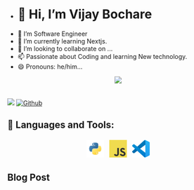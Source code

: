 - <h1>👋 Hi, I’m Vijay Bochare</h1>
- 👀 I’m Software Engineer  
- 🌱 I’m currently learning Nextjs.
- 💞️ I’m looking to collaborate on ...
- 📫 Passionate about Coding and learning New technology.
- 😄 Pronouns: he/him...


<!---
Vijay4649/Vijay4649 is a ✨ special ✨ repository because its `README.md` (this file) appears on your GitHub profile.
You can click the Preview link to take a look at your changes.
--->

<div id="header" align="center">
  <img src="https://media.giphy.com/media/M9gbBd9nbDrOTu1Mqx/giphy.gif" width="100"/>
</div>

<br>

![](https://visitor-badge.laobi.icu/badge?page_id=Vijay4649.Vijay4649)
[![Github](https://img.shields.io/github/followers/Vijay4649?label=Follow&style=social)](https://github.com/Vijay4649)

## 🧰 Languages and Tools:
<p align="center">
<img src="https://raw.githubusercontent.com/github/explore/80688e429a7d4ef2fca1e82350fe8e3517d3494d/topics/python/python.png" alt="Python" height="40" style="vertical-align:top; margin:4px">
<img src="https://raw.githubusercontent.com/github/explore/80688e429a7d4ef2fca1e82350fe8e3517d3494d/topics/javascript/javascript.png" alt="Javascript" height="40" style="vertical-align:top; margin:4px">
<img src="https://raw.githubusercontent.com/github/explore/80688e429a7d4ef2fca1e82350fe8e3517d3494d/topics/visual-studio-code/visual-studio-code.png" alt="VS Code" height="40" style="vertical-align:top; margin:4px">
</p>

## Blog Post
<!-- BLOG-POST-LIST:START -->
<!-- BLOG-POST-LIST:END -->


